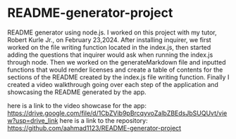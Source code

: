 # README-generator-project
README generator using node.js. I worked on this project with my tutor, Robert Kurle Jr., on February 23,2024. After installing inquirer, we first worked on the file writing function located in the index.js, then started adding the questions that inquirer would ask when running the index.js through node. Then we worked on the generateMarkdown file and inputted functions that would render licenses and create a table of contents for the sections of the README created by the index.js file writing function. Finally I created a video walkthrough going over each step of the application and showcasing the README generated by the app.

here is a link to the video showcase for the app: https://drive.google.com/file/d/1CbZVib9pBrcqyvoZalbZBEdsJbSUQUvt/view?usp=drive_link
here is a link to the repository: https://github.com/aahmad1123/README-generator-project
